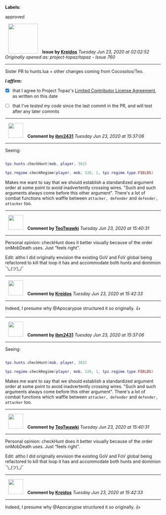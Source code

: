 **Labels:**

approved



<a href="https://github.com/Kreidos"><img src="https://avatars0.githubusercontent.com/u/12466395?v=4" width="96" height="96" hspace="10"></img></a> **Issue by [Kreidos](https://github.com/Kreidos)**
_Tuesday Jun 23, 2020 at 02:02:52_
_Originally opened as: project-topaz/topaz - Issue 760_

----

Sister PR to hunts.lua + other changes coming from Cocosolos/Teo.

<!-- place 'x' mark between square [] brackets to affirm: -->
**_I affirm:_**
- [x] that I agree to Project Topaz's [Limited Contributor License Agreement](http://project-topaz.com/blob/release/CONTRIBUTOR_AGREEMENT.md), as written on this date
- [ ] that I've _tested my code_ since the last commit in the PR, and will test after any later commits




----
<a href="https://github.com/ibm2431"><img src="https://avatars3.githubusercontent.com/u/13112942?v=4" width="48" height="48" hspace="10"></img></a> **Comment by [ibm2431](https://github.com/ibm2431)**
_Tuesday Jun 23, 2020 at 15:37:06_

----

Seeing:
```lua
tpz.hunts.checkHunt(mob, player, 362)
tpz.regime.checkRegime(player, mob, 126, 1, tpz.regime.type.FIELDS)
```
Makes me want to say that we should establish a standardized argument order at some point to avoid inadvertently crossing wires. "Such and such arguments always come before this other argument". There's a lot of combat functions which waffle between `attacker, defender` and `defender, attacker` too.


----
<a href="https://github.com/TeoTwawki"><img src="https://avatars0.githubusercontent.com/u/6871475?v=4" width="48" height="48" hspace="10"></img></a> **Comment by [TeoTwawki](https://github.com/TeoTwawki)**
_Tuesday Jun 23, 2020 at 15:40:31_

----

Personal opinion: checkHunt does it better visually because of the order onMobDeath uses. Just “feels right”.

Edit: altho I did originally envision the existing GoV and FoV global being refactored to kill that loop it has and accommodate both hunts and dominion ¯\\\_(ツ)\_/¯



----
<a href="https://github.com/Kreidos"><img src="https://avatars0.githubusercontent.com/u/12466395?v=4" width="48" height="48" hspace="10"></img></a> **Comment by [Kreidos](https://github.com/Kreidos)**
_Tuesday Jun 23, 2020 at 15:42:33_

----

Indeed, I presume why @Apocarypse structured it so originally. :+1: 


----
<a href="https://github.com/ibm2431"><img src="https://avatars3.githubusercontent.com/u/13112942?v=4" width="48" height="48" hspace="10"></img></a> **Comment by [ibm2431](https://github.com/ibm2431)**
_Tuesday Jun 23, 2020 at 15:37:06_

----

Seeing:
```lua
tpz.hunts.checkHunt(mob, player, 362)
tpz.regime.checkRegime(player, mob, 126, 1, tpz.regime.type.FIELDS)
```
Makes me want to say that we should establish a standardized argument order at some point to avoid inadvertently crossing wires. "Such and such arguments always come before this other argument". There's a lot of combat functions which waffle between `attacker, defender` and `defender, attacker` too.


----
<a href="https://github.com/TeoTwawki"><img src="https://avatars0.githubusercontent.com/u/6871475?v=4" width="48" height="48" hspace="10"></img></a> **Comment by [TeoTwawki](https://github.com/TeoTwawki)**
_Tuesday Jun 23, 2020 at 15:40:31_

----

Personal opinion: checkHunt does it better visually because of the order onMobDeath uses. Just “feels right”.

Edit: altho I did originally envision the existing GoV and FoV global being refactored to kill that loop it has and accommodate both hunts and dominion ¯\\\_(ツ)\_/¯



----
<a href="https://github.com/Kreidos"><img src="https://avatars0.githubusercontent.com/u/12466395?v=4" width="48" height="48" hspace="10"></img></a> **Comment by [Kreidos](https://github.com/Kreidos)**
_Tuesday Jun 23, 2020 at 15:42:33_

----

Indeed, I presume why @Apocarypse structured it so originally. :+1: 
